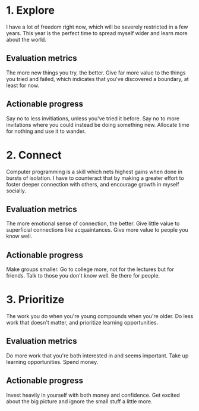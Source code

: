 

# 1. Explore

I have a lot of freedom right now, which will be severely restricted in a few years. This year is the perfect time to spread myself wider and learn more about the world.

## Evaluation metrics

The more new things you try, the better. Give far more value to the things you tried and failed, which indicates that you've discovered a boundary, at least for now.

## Actionable progress

Say no to less invitiations, unless you've tried it before. Say no to more invitations where you could instead be doing something new. Allocate time for nothing and use it to wander.

# 2. Connect

Computer programming is a skill which nets highest gains when done in bursts of isolation. I have to counteract that by making a greater effort to foster deeper connection with others, and encourage growth in myself socially.

## Evaluation metrics

The more emotional sense of connection, the better. Give little value to superficial connections like acquaintances. Give more value to people you know well.

## Actionable progress

Make groups smaller. Go to college more, not for the lectures but for friends. Talk to those you don't know well. Be there for people.

# 3. Prioritize

The work you do when you're young compounds when you're older. Do less work that doesn't matter, and prioritize learning opportunities.

## Evaluation metrics

Do more work that you're both interested in and seems important. Take up learning opportunities. Spend money.

## Actionable progress

Invest heavily in yourself with both money and confidence. Get excited about the big picture and ignore the small stuff a little more.
